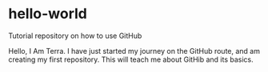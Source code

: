 # hello-world
Tutorial repository on how to use GitHub

Hello, I Am Terra. I have just started my journey on the GitHub route, and am creating my first repository. This will teach me about GitHib and its basics. 
